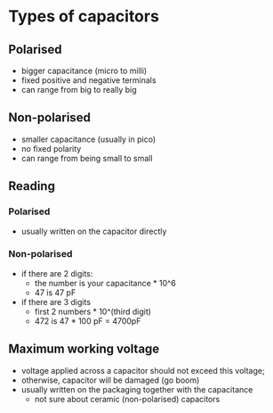 # Types of capacitors

## Polarised

- bigger capacitance (micro to milli)
- fixed positive and negative terminals
- can range from big to really big

## Non-polarised

- smaller capacitance (usually in pico)
- no fixed polarity
- can range from being small to small

## Reading

### Polarised

- usually written on the capacitor directly

### Non-polarised

- if there are 2 digits:
	- the number is your capacitance * 10^6
	- 47 is 47 pF
- if there are 3 digits
	- first 2 numbers * 10^(third digit)
	- 472 is 47 * 100 pF = 4700pF

## Maximum working voltage

- voltage applied across a capacitor should not exceed this voltage;
- otherwise, capacitor will be damaged (go boom)
- usually written on the packaging together with the capacitance
	- not sure about ceramic (non-polarised) capacitors

